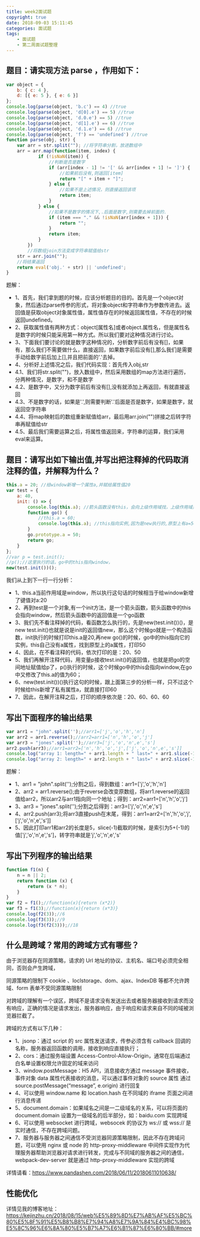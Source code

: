 ```yaml
---
title: week2面试题
copyright: true
date: 2018-09-03 15:11:45
categories: 面试题
tags:
    - 面试题
    - 第二周面试题整理
---
```

## 题目：请实现方法 parse ，作用如下：

```javascript
var object = {
    b: { c: 4 },
    d: [{ e: 5 }, { e: 6 }]
};
console.log(parse(object, 'b.c') == 4) //true 
console.log(parse(object, 'd[0].e') == 5) //true
console.log(parse(object, 'd.0.e') == 5) //true
console.log(parse(object, 'd[1].e') == 6) //true
console.log(parse(object, 'd.1.e') == 6) //true
console.log(parse(object, 'f') == 'undefined') //true
function parse(obj, str) {
    var arr = str.split(""); //将字符串分割，放进数组中
    arr = arr.map(function(item, index) {
            if (!isNaN(item)) {
                //判断是否是数字
                if (arr[index - 1] != '[' && arr[index + 1] != ']') {
                    //如果前后没有,则返回[item]
                    return "[" + item + "]";
                } else {
                    //如果不是上述情况，则直接返回该项
                    return item;
                }
            } else {
                //如果不是数字的情况下,.后面是数字,则需要去掉前面的.
                if (item === "." && !isNaN(arr[index + 1])) {
                    return "";
                }
                return item;
            }
        })
        //将数组join方法变成字符串赋值给str
    str = arr.join("");
    //将结果返回
    return eval('obj.' + str) || 'undefined';
}
```
<!-- more -->
题解：

- 1、首先，我们拿到题的时候，应该分析题目的目的。首先是一个object对象，然后通过parse传参的形式，将对象object和字符串作为参数传进去。返回值是获取object对象属性值，属性值存在的时候返回属性值，不存在的时候返回undefined。
- 2、获取属性值有两种方式：object[属性名]或者object.属性名，但是属性名是数字的时候只能采用第一种方式。所以我们要对这种情况进行讨论。
- 3、下面我们要讨论的就是数字这种情况的，分析数字前后有没有[]，如果有，那么我们不需要做什么，直接返回，如果数字前后没有[],那么我们是需要手动给数字前后加上[],并且把前面的'.'去掉。
- 4、分析好上述情况之后，我们代码实现：首先传入obj,str
 - 4.1、我们将str.split("")，放入数组中，然后采用数组的map方法进行遍历，分两种情况，是数字，和不是数字
 - 4.2、是数字中，又分为数字前后有没有[],没有就添加上再返回，有就直接返回
 - 4.3、不是数字的话，如果是'.',则需要判断'.'后面是否是数字，如果是数字，就返回空字符串
 - 4.4、将map映射后的数组重新赋值给arr，最后用arr.join("")拼接之后转字符串再赋值给str
 - 4.5、最后我们需要运算之后，将属性值返回来，字符串的运算，我们采用eval来运算。

## 题目：请写出如下输出值,并写出把注释掉的代码取消注释的值，并解释为什么？

```javascript
this.a = 20; //给window新增一个属性a,并赋给属性值20
var test = {
    a: 40,
    init: () => {
        console.log(this.a); //箭头函数没有this，会向上级作用域找，上级作用域是window，所以这里打印的this.a其实是window.a，打出属性值20
        function go() {
            //this.a = 60;
            console.log(this.a); //this指向实例,因为是new执行的,原型上有a=50，打印50。如果解开注释的话，自己私有属性有，就找自己私有属性，打印60
        }
        go.prototype.a = 50;
        return go;
    }
};
//var p = test.init();
//p();//这里执行的话，go中的this指向window，
new(test.init())();
```

我们从上到下一行一行分析：

- 1、this.a当前作用域是window，所以执行这句话的时候相当于给window新增了键值对a:20
- 2、再到test是一个对象,有一个init方法，是一个箭头函数，箭头函数中的this会指向window，然后箭头函数中的返回值是一个go函数
- 3、我们先不看注释掉的代码，看函数怎么执行的，先是new(test.init())()，是new test.init()也就是说是init的返回值new，那么这个时候go就是一个构造函数，init执行的时候打印this.a是20,再new go()的时候，go中的this指向它的实例，this自己没有a属性，找到原型上的a属性，打印50
- 4、因此，在不看注释的代码，依次打印的是：20、50
- 5、我们再解开注释代码，用变量p接收test.init()的返回值，也就是把go的空间地址赋值给p了，p()执行的时候，这个时候go中的this会指向window,在go中又修改了this.a的值为60；
- 6、new(test.init())()执行这句的时候，跟上面第三步的分析一样，只不过这个时候给this新增了私有属性a，就直接打印60
- 7、因此，在解开注释之后，打印的顺序依次是：20、60、60、60

## 写出下面程序的输出结果

```javascript
var arr1 = "john".split('');//arr1=['j','o','h','n']
var arr2 = arr1.reverse();//arr2=arr1=['n','h','o','j']
var arr3 = "jones".split('');//arr3=['j','o','n',e','s']
arr2.push(arr3);//arr1=arr2=['n','h','o','j',['j','o','n',e','s']]
console.log("array 1: length=" + arr1.length + " last=" + arr1.slice(-1));
console.log("array 2: length=" + arr2.length + " last=" + arr2.slice(-1));
```

题解：

- 1、arr1 = "john".split('');分割之后，得到数组：arr1=['j','o','h','n']
- 2、arr2 = arr1.reverse();由于reverse会改变原数组，将arr1.reverse的返回值给arr2，所以arr2与arr1指向同一个地址；得到：arr2=arr1=['n','h','o','j']
- 3、arr3 = "jones".split('');分割之后得到：arr3=['j','o','n',e','s']
- 4、arr2.push(arr3);将arr3直接push在末尾，得到：arr1=arr2=['n','h','o','j',['j','o','n',e','s']]
- 5、因此打印arr1和arr2的长度是5，slice(-1)截取的时候，是索引为5+(-1)的值['j','o','n',e','s']，转字符串就是'j','o','n',e','s'

## 写出下列程序的输出结果

```javascript
function f1(n) {
    n = n || 2;
    return function (x) {
        return (x * n);
    }
}
var f2 = f1();//function(x){return (x*2)}
var f3 = f1(3);//function(x){return (x*3)}
console.log(f2(3));//6
console.log(f3(3));//9
console.log(f3(f2(3)));//18
```

## 什么是跨域？常用的跨域方式有哪些？

由于浏览器存在同源策略，请求的 Url 地址的协议、主机名、端口号必须完全相同，否则会产生跨域，

同源策略的限制下 cookie 、loclstorage、dom、ajax、IndexDB 等都不允许跨域、form 表单不受同源策略限制

对跨域的理解有一个误区，跨域不是请求没有发送出去或者服务器接收到请求而没有响应，正确的情况是请求发出，服务器响应，由于响应和请求来自不同的域被浏览器拦截了。

跨域的方式有以下几种：
- 1、jsonp：通过 script 的 src 属性发送请求，传参必须含有 callback 回调的名称，服务器返回函数的调用，接收到响应直接执行；
- 2、cors：通过服务端设置 Access-Control-Allow-Origin，通常在后端通过白名单设置权限允许固定的域来访问
- 3、window.postMessage：H5 API，消息接收方通过 message 事件接收，事件对象 data 属性代表接收的消息，可以通过事件对象的 source 属性 通过 source.postMessage(“message”, e.origin) 进行回复
- 4、可以使用 window.name 和 location.hash 在不同域的 iframe 页面之间进行消息传递
- 5、document.domain：如果域名之间是一二级域名的关系，可以将页面的 document.domain 设置为一级域名的后半部分，如：baidu.com 实现跨域
- 6、可以使用 websocket 进行跨域，websocek 的协议为 ws:// 或 wss:// 是实时通信，不存在跨域问题。
- 7、服务器与服务器之间通信不受浏览器同源策略限制，因此不存在跨域问题，可以使用 nginx 或 node 的 http-proxy-middleware 中间件实现作为代理服务器帮助浏览器对请求进行转发，完成与不同域的服务器之间的通信，webpack-dev-server 就是通过 http-proxy-middleware 实现的跨域

详情请看：https://www.pandashen.com/2018/06/11/20180611010638/

## 性能优化
详情见我的博客地址：https://kejinzhu.cn/2018/08/15/web%E5%89%8D%E7%AB%AF%E5%BC%80%E5%8F%91%E5%B8%B8%E7%94%A8%E7%9A%84%E4%BC%98%E5%8C%96%E6%8A%80%E5%B7%A7%E6%B1%87%E6%80%BB/#more
